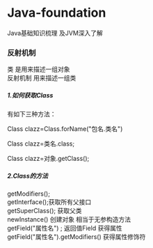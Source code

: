 # Java-foundation
Java基础知识梳理 及JVM深入了解  

### 反射机制
类 是用来描述一组对象  
反射机制 用来描述一组类   
##### 1.如何获取Class  
有如下三种方法：   

Class clazz=Class.forName("包名.类名")   

Class clazz=类名.class;     

Class clazz=对象.getClass();      

##### 2.Class的方法     
getModifiers();      
getInterface();获取所有父接口    
getSuperClass(); 获取父类    
newInstance() 创建对象 相当于无参构造方法    
getField("属性名") ; 返回值Field 获得属性    
getField("属性名").getModifiers() 获得属性修饰符    


 
